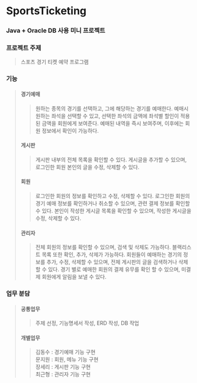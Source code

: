 # SportsTicketing

### **Java + Oracle DB 사용 미니 프로젝트**  

### 프로젝트 주제
> 스포츠 경기 티켓 예약 프로그램  
> 
### 기능
> #### 경기예매
>>원하는 종목의 경기를 선택하고, 그에 해당하는 경기를 예매한다. 예매시 원하는 좌석을 선택할 수 있고, 선택한 좌석의 금액에 좌석별 할인이 적용된 금액을 회원에게 보여준다.  예매된 내역을 즉시 보여주며, 이후에는 회원 정보에서 확인이 가능하다.
> #### 게시판
>>게시판 내부의 전체 목록을 확인할 수 있다. 게시글을 추가할 수 있으며, 로그인한 회원 본인의 글을 수정, 삭제할 수 있다.
> #### 회원
>>로그인한 회원의 정보를 확인하고 수정, 삭제할 수 있다. 로그인한 회원의 경기 예매 정보를 확인하거나 취소할 수 있으며, 관련 결제 정보를 확인할 수 있다. 본인이 작성한 게시글 목록을 확인할 수 있으며, 작성한 게시글을 수정, 삭제할 수 있다. 
> #### 관리자
>>전체 회원의 정보를 확인할 수 있으며, 검색 및 삭제도 가능하다. 블랙리스트 목록 또한 확인, 추가, 삭제가 가능하다.   회원들이 예매하는 경기의 정보를 추가, 수정, 삭제할 수 있으며, 전체 게시판의 글을 검색하거나 삭제할 수 있다. 경기 별로 예매한 회원의 결제 유무를 확인 할 수 있으며, 미결제 회원에게 알림을 보낼 수 있다.  

### 업무 분담
> #### 공통업무
>> 주제 선정, 기능명세서 작성, ERD 작성, DB 작업
> #### 개별업무
>> 김동수 : 경기예매 기능 구현  
>> 문지원 : 회원, 메뉴 기능 구현  
>> 장세리 : 게시판 기능 구현  
>> 최근형 : 관리자 기능 구현  
